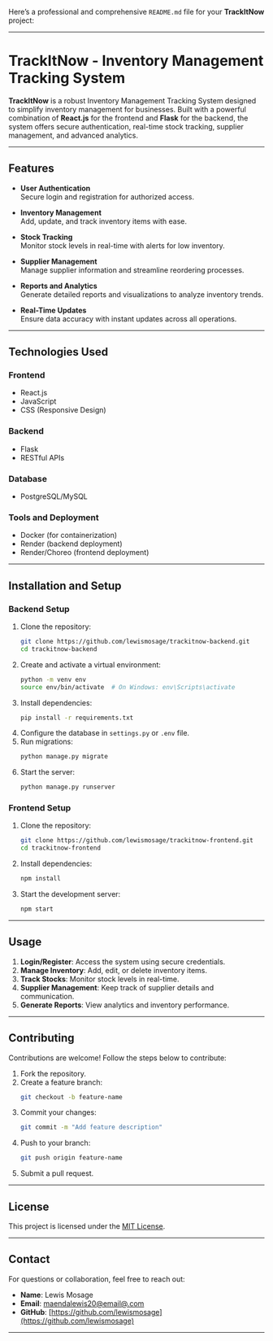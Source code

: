 Here’s a professional and comprehensive `README.md` file for your **TrackItNow** project:

---

# TrackItNow - Inventory Management Tracking System

**TrackItNow** is a robust Inventory Management Tracking System designed to simplify inventory management for businesses. Built with a powerful combination of **React.js** for the frontend and **Flask** for the backend, the system offers secure authentication, real-time stock tracking, supplier management, and advanced analytics.

---

## Features

- **User Authentication**  
  Secure login and registration for authorized access.

- **Inventory Management**  
  Add, update, and track inventory items with ease.

- **Stock Tracking**  
  Monitor stock levels in real-time with alerts for low inventory.

- **Supplier Management**  
  Manage supplier information and streamline reordering processes.

- **Reports and Analytics**  
  Generate detailed reports and visualizations to analyze inventory trends.

- **Real-Time Updates**  
  Ensure data accuracy with instant updates across all operations.

---

## Technologies Used

### **Frontend**  
- React.js  
- JavaScript  
- CSS (Responsive Design)  

### **Backend**  
- Flask  
- RESTful APIs  

### **Database**  
- PostgreSQL/MySQL  

### **Tools and Deployment**  
- Docker (for containerization)  
- Render (backend deployment)  
- Render/Choreo (frontend deployment)  

---

## Installation and Setup

### **Backend Setup**
1. Clone the repository:  
   ```bash
   git clone https://github.com/lewismosage/trackitnow-backend.git
   cd trackitnow-backend
   ```
2. Create and activate a virtual environment:  
   ```bash
   python -m venv env
   source env/bin/activate  # On Windows: env\Scripts\activate
   ```
3. Install dependencies:  
   ```bash
   pip install -r requirements.txt
   ```
4. Configure the database in `settings.py` or `.env` file.  
5. Run migrations:  
   ```bash
   python manage.py migrate
   ```
6. Start the server:  
   ```bash
   python manage.py runserver
   ```

### **Frontend Setup**
1. Clone the repository:  
   ```bash
   git clone https://github.com/lewismosage/trackitnow-frontend.git
   cd trackitnow-frontend
   ```
2. Install dependencies:  
   ```bash
   npm install
   ```
3. Start the development server:  
   ```bash
   npm start
   ```

---

## Usage

1. **Login/Register**: Access the system using secure credentials.
2. **Manage Inventory**: Add, edit, or delete inventory items.
3. **Track Stocks**: Monitor stock levels in real-time.
4. **Supplier Management**: Keep track of supplier details and communication.
5. **Generate Reports**: View analytics and inventory performance.

---

## Contributing

Contributions are welcome! Follow the steps below to contribute:
1. Fork the repository.
2. Create a feature branch:  
   ```bash
   git checkout -b feature-name
   ```
3. Commit your changes:  
   ```bash
   git commit -m "Add feature description"
   ```
4. Push to your branch:  
   ```bash
   git push origin feature-name
   ```
5. Submit a pull request.

---

## License

This project is licensed under the [MIT License](LICENSE).

---

## Contact

For questions or collaboration, feel free to reach out:  
- **Name**: Lewis Mosage  
- **Email**: [maendalewis20@email@.com](mailto:maendalewis20@gmail.com)  
- **GitHub**: [https://github.com/lewismosage](https://github.com/lewismosage)

---
